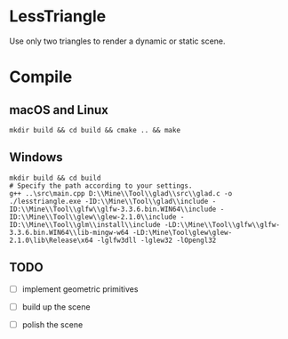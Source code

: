 # LessTriangle
Use only two triangles to render a dynamic or static scene.

# Compile
## macOS and Linux
```
mkdir build && cd build && cmake .. && make
```
## Windows
```
mkdir build && cd build
# Specify the path according to your settings.
g++ ..\src\main.cpp D:\\Mine\\Tool\\glad\\src\\glad.c -o ./lesstriangle.exe -ID:\\Mine\\Tool\\glad\\include -ID:\\Mine\\Tool\\glfw\\glfw-3.3.6.bin.WIN64\\include -ID:\\Mine\\Tool\\glew\\glew-2.1.0\\include -ID:\\Mine\\Tool\\glm\\install\\include -LD:\\Mine\\Tool\\glfw\\glfw-3.3.6.bin.WIN64\\lib-mingw-w64 -LD:\Mine\Tool\glew\glew-2.1.0\lib\Release\x64 -lglfw3dll -lglew32 -lOpengl32
```

## TODO 

- [ ] implement geometric primitives
- [ ] build up the scene
- [ ] polish the scene

